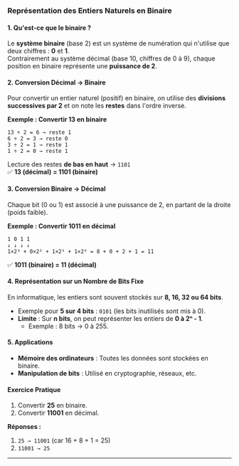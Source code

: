 ### **Représentation des Entiers Naturels en Binaire**  

#### **1. Qu'est-ce que le binaire ?**  
Le **système binaire** (base 2) est un système de numération qui n'utilise que deux chiffres : **0** et **1**.  
Contrairement au système décimal (base 10, chiffres de 0 à 9), chaque position en binaire représente une **puissance de 2**.  

#### **2. Conversion Décimal → Binaire**  
Pour convertir un entier naturel (positif) en binaire, on utilise des **divisions successives par 2** et on note les **restes** dans l'ordre inverse.  

**Exemple : Convertir 13 en binaire**  
```
13 ÷ 2 = 6 → reste 1  
6 ÷ 2 = 3 → reste 0  
3 ÷ 2 = 1 → reste 1  
1 ÷ 2 = 0 → reste 1  
```
Lecture des restes **de bas en haut** → `1101`  
✅ **13 (décimal) = 1101 (binaire)**  

#### **3. Conversion Binaire → Décimal**  
Chaque bit (0 ou 1) est associé à une puissance de 2, en partant de la droite (poids faible).  

**Exemple : Convertir 1011 en décimal**  
```
1 0 1 1  
↓ ↓ ↓ ↓  
1×2³ + 0×2² + 1×2¹ + 1×2⁰ = 8 + 0 + 2 + 1 = 11  
```
✅ **1011 (binaire) = 11 (décimal)**  

#### **4. Représentation sur un Nombre de Bits Fixe**  
En informatique, les entiers sont souvent stockés sur **8, 16, 32 ou 64 bits**.  
- Exemple pour **5 sur 4 bits** : `0101` (les bits inutilisés sont mis à 0).  
- **Limite** : Sur **n bits**, on peut représenter les entiers de **0 à 2ⁿ - 1**.  
  - Exemple : 8 bits → 0 à 255.  

#### **5. Applications**  
- **Mémoire des ordinateurs** : Toutes les données sont stockées en binaire.  
- **Manipulation de bits** : Utilisé en cryptographie, réseaux, etc.  

#### **Exercice Pratique**  
1. Convertir **25** en binaire.  
2. Convertir **11001** en décimal.  

**Réponses :**  
1. `25 → 11001` (car 16 + 8 + 1 = 25)  
2. `11001 → 25`  

---
